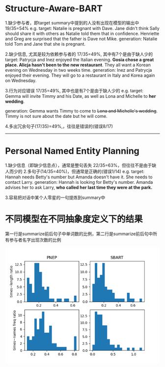 
# Structure-Aware-BART
1.缺少参与者，即target summary中提到的人没有出现在模型的输出中 19/35=54%
e.g.
target:
Natalie is pregnant with Dave. Jane didn't think Sally should share it with others as Natalie told them that in confidence. Henriette and Greg are surprised that the father is Dave not Mike.
generation:
Natalie told Tom and Jane that she is pregnant.

2.缺少信息, 尤其是较为依赖参与者的  17/35=49%, 其中有7个是由于缺人少的
target:
Patrycja and Inez enjoyed the Italian evening. **Gosia chose a great place. Alicja hasn't been to the new restaurant**. They all want a Korean evening on Wednesday in two weeks time.
generation:
Inez and Patrycja enjoyed their evening. They will go to a restaurant in Italy and Korea again on Wednesday.

3.行为对应错误 17/35=49%, 其中也是有7个是由于缺人少的
e.g.
target:
 Gemma will invite Timmy and his Date, as well as Lona and Michelle to **her wedding**.

generation:
Gemma wants Timmy to come to ~~Lona and Michelle's wedding~~. Timmy is not sure about the date but he will come.


4.多出冗余句子(17/35)=49%,，往往是错误的(错误8/17)

---

# Personal Named Entity Planning
1.缺少信息（即缺少信息点），通常是整句丢失 22/35=63%，但往往不是由于缺人而少的
2.多句子(14/35=40%)，但通常是正确的(错误1/14)
e.g. 
target:
Hannah needs Betty's number but Amanda doesn't have it. She needs to contact Larry.
generation:
Hannah is looking for Betty's number. Amanda advises her to ask Larry, **who called her last time they were at the park.**

3.容易把对话中某个人零星的一句提炼到summary中



# 不同模型在不同抽象度定义下的结果

第一行是summarize前后句子中单词数的比例，第二行是summarize前后句中所有参与者名字出现次数的比例

![](https://raw.githubusercontent.com/FanBB2333/picBed/main/img/fig.png)